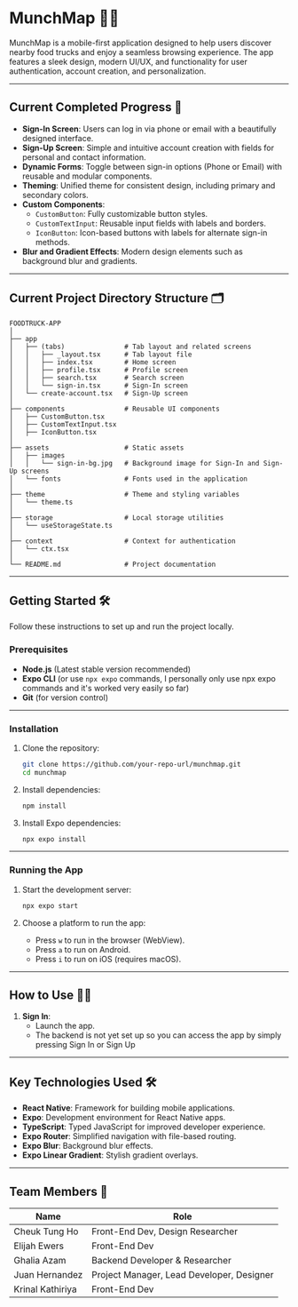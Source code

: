 # MunchMap 📍🍔

MunchMap is a mobile-first application designed to help users discover nearby food trucks and enjoy a seamless browsing experience. The app features a sleek design, modern UI/UX, and functionality for user authentication, account creation, and personalization.

---

## Current Completed Progress 🚀

- **Sign-In Screen**: Users can log in via phone or email with a beautifully designed interface.
- **Sign-Up Screen**: Simple and intuitive account creation with fields for personal and contact information.
- **Dynamic Forms**: Toggle between sign-in options (Phone or Email) with reusable and modular components.
- **Theming**: Unified theme for consistent design, including primary and secondary colors.
- **Custom Components**:
  - `CustomButton`: Fully customizable button styles.
  - `CustomTextInput`: Reusable input fields with labels and borders.
  - `IconButton`: Icon-based buttons with labels for alternate sign-in methods.
- **Blur and Gradient Effects**: Modern design elements such as background blur and gradients.

---

## Current Project Directory Structure 🗂️

```
FOODTRUCK-APP
│
├── app
│   ├── (tabs)               # Tab layout and related screens
│   │   ├── _layout.tsx      # Tab layout file
│   │   ├── index.tsx        # Home screen
│   │   ├── profile.tsx      # Profile screen
│   │   ├── search.tsx       # Search screen
│   │   └── sign-in.tsx      # Sign-In screen
│   └── create-account.tsx   # Sign-Up screen
│
├── components               # Reusable UI components
│   ├── CustomButton.tsx
│   ├── CustomTextInput.tsx
│   ├── IconButton.tsx
│
├── assets                   # Static assets
│   ├── images
│   │   └── sign-in-bg.jpg   # Background image for Sign-In and Sign-Up screens
│   └── fonts                # Fonts used in the application
│
├── theme                    # Theme and styling variables
│   └── theme.ts
│
├── storage                  # Local storage utilities
│   └── useStorageState.ts
│
├── context                  # Context for authentication
│   └── ctx.tsx
│
└── README.md                # Project documentation
```

---

## Getting Started 🛠️

Follow these instructions to set up and run the project locally.

### Prerequisites

- **Node.js** (Latest stable version recommended)
- **Expo CLI** (or use `npx expo` commands, I personally only use npx expo commands and it's worked very easily so far)
- **Git** (for version control)

---

### Installation

1. Clone the repository:
   ```bash
   git clone https://github.com/your-repo-url/munchmap.git
   cd munchmap
   ```

2. Install dependencies:
   ```bash
   npm install
   ```

3. Install Expo dependencies:
   ```bash
   npx expo install
   ```

---

### Running the App

1. Start the development server:
   ```bash
   npx expo start
   ```

2. Choose a platform to run the app:
   - Press `w` to run in the browser (WebView).
   - Press `a` to run on Android.
   - Press `i` to run on iOS (requires macOS).

---

## How to Use 🧑‍💻

1. **Sign In**:
   - Launch the app.
   - The backend is not yet set up so you can access the app by simply pressing Sign In or Sign Up

---

## Key Technologies Used 🛠️

- **React Native**: Framework for building mobile applications.
- **Expo**: Development environment for React Native apps.
- **TypeScript**: Typed JavaScript for improved developer experience.
- **Expo Router**: Simplified navigation with file-based routing.
- **Expo Blur**: Background blur effects.
- **Expo Linear Gradient**: Stylish gradient overlays.

---

## Team Members 👥

| Name               | Role                                       |
|--------------------|--------------------------------------------|
| Cheuk Tung Ho      | Front-End Dev, Design Researcher           |
| Elijah Ewers       | Front-End Dev                              |
| Ghalia Azam        | Backend Developer & Researcher             |
| Juan Hernandez     | Project Manager, Lead Developer, Designer  |
| Krinal Kathiriya   | Front-End Dev                              |
